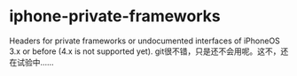 iphone-private-frameworks
=========================

Headers for private frameworks or undocumented interfaces of iPhoneOS 3.x or before (4.x is not supported yet).
git很不错，只是还不会用呢。这不，还在试验中……
